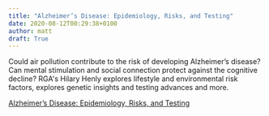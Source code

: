```yaml
---
title: "Alzheimer’s Disease: Epidemiology, Risks, and Testing"
date: 2020-08-12T00:29:38+0100
author: matt
draft: True
---
```

Could air pollution contribute to the risk of developing Alzheimer’s disease? Can mental stimulation and social connection protect against the cognitive decline? RGA's Hilary Henly explores lifestyle and environmental risk factors, explores genetic insights and testing advances and more.

[ Alzheimer’s Disease: Epidemiology, Risks, and Testing ]( https://www.rgare.com/docs/default-source/brochure/alzheimer-bulletin_6.11-edit_final.pdf?sfvrsn=ea8edc1d_0 )
